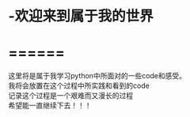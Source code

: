 # -欢迎来到属于我的世界
======
=========
这里将是属于我学习python中所面对的一些code和感受。<br>
我将会放置在这个过程中所实践和看到的code<br>
记录这个过程是一个艰难而又漫长的过程<br>
希望能一直继续下去！！！<br>

